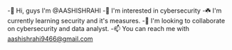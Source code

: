 
-👋 Hi, guys I'm @AASHISHRAHI
-👀 I'm interested in cybersecurity
-☘️ I'm currently learning security and it's measures.
-💞 I'm looking to collaborate on cybersecurity and data analyst.
-📫 You can reach me with aashishrahi9466@gmail.com



